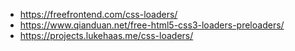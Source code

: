 * https://freefrontend.com/css-loaders/
* https://www.qianduan.net/free-html5-css3-loaders-preloaders/
* https://projects.lukehaas.me/css-loaders/